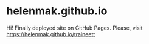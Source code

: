 # helenmak.github.io

Hi!
Finally deployed site on GitHub Pages. Please, visit https://helenmak.github.io/traineett
